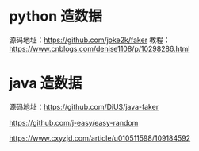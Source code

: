 # python 造数据

源码地址：https://github.com/joke2k/faker
教程：https://www.cnblogs.com/denise1108/p/10298286.html

# java 造数据

源码地址：https://github.com/DiUS/java-faker

https://github.com/j-easy/easy-random

https://www.cxyzjd.com/article/u010511598/109184592
